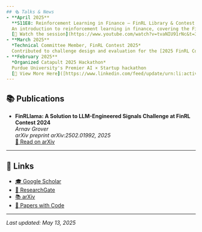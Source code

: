 ```yaml
---
## 🗞️ Talks & News
- **April 2025**  
  **S11E8: Reinforcement Learning in Finance – FinRL Library & Contest Overview**  
  An introduction to reinforcement learning in finance, covering the FinRL library’s features, how it simplifies RL applications, and a hands‑on walkthrough of training an RL agent
  [🎥 Watch the session](https://www.youtube.com/watch?v=tvaNIU91rNc&t=336s/)
- **March 2025**  
  *Technical Committee Member, FinRL Contest 2025*  
  Contributed to challenge design and evaluation for the [2025 FinRL Contest](https://open-finance-lab.github.io/FinRL_Contest_2025/), advancing financial RL research
- **February 2025**  
  *Organized Catapult 2025 Hackathon*
  Purdue University's Premier AI × Startup hackathon
  [🔗 View More Here]([https://www.linkedin.com/feed/update/urn:li:activity:7304184969428434944/](https://catapult.framer.website/))
---
```

## 📚 Publications
- **FinRLlama: A Solution to LLM-Engineered Signals Challenge at FinRL Contest 2024**  
  *Arnav Grover*  
  _arXiv preprint arXiv:2502.01992, 2025_  
  [📄 Read on arXiv](https://arxiv.org/abs/2502.01992)
---
## 🔗 Links
- [🎓 Google Scholar](https://scholar.google.com/citations?user=UcFqXasAAAAJ)   
- [🔬 ResearchGate](https://www.researchgate.net/profile/Arnav-Grover)  
- [📚 arXiv](https://arxiv.org/search/?searchtype=author&query=Arnav+Grover)  
- [🧾 Papers with Code](https://paperswithcode.com/search?q=author%3AArnav+Grover)  
---
_Last updated: May 13, 2025_
